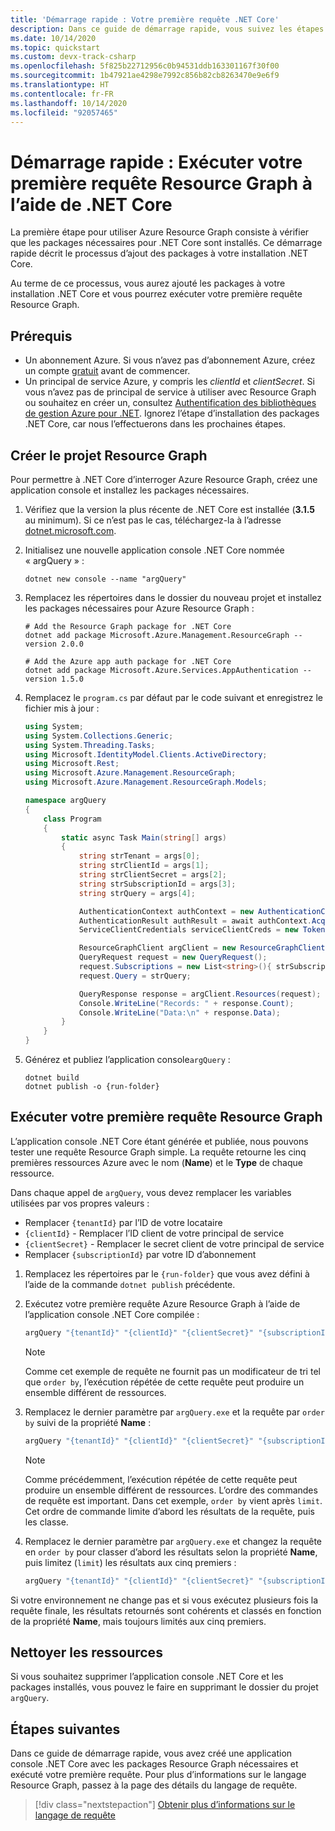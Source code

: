 ```yaml
---
title: 'Démarrage rapide : Votre première requête .NET Core'
description: Dans ce guide de démarrage rapide, vous suivez les étapes pour activer les packages NuGet Resource Graph pour .NET Core et vous exécutez votre première requête.
ms.date: 10/14/2020
ms.topic: quickstart
ms.custom: devx-track-csharp
ms.openlocfilehash: 5f825b22712956c0b94531ddb163301167f30f00
ms.sourcegitcommit: 1b47921ae4298e7992c856b82cb8263470e9e6f9
ms.translationtype: HT
ms.contentlocale: fr-FR
ms.lasthandoff: 10/14/2020
ms.locfileid: "92057465"
---
```

# <a name="quickstart-run-your-first-resource-graph-query-using-net-core"></a>Démarrage rapide : Exécuter votre première requête Resource Graph à l’aide de .NET Core

La première étape pour utiliser Azure Resource Graph consiste à vérifier que les packages nécessaires pour .NET Core sont installés. Ce démarrage rapide décrit le processus d’ajout des packages à votre installation .NET Core.

Au terme de ce processus, vous aurez ajouté les packages à votre installation .NET Core et vous pourrez exécuter votre première requête Resource Graph.

## <a name="prerequisites"></a>Prérequis

- Un abonnement Azure. Si vous n’avez pas d’abonnement Azure, créez un compte [gratuit](https://azure.microsoft.com/free/) avant de commencer.
- Un principal de service Azure, y compris les _clientId_ et _clientSecret_. Si vous n’avez pas de principal de service à utiliser avec Resource Graph ou souhaitez en créer un, consultez [Authentification des bibliothèques de gestion Azure pour .NET](/dotnet/azure/sdk/authentication#mgmt-auth).
  Ignorez l’étape d’installation des packages .NET Core, car nous l’effectuerons dans les prochaines étapes.

## <a name="create-the-resource-graph-project"></a>Créer le projet Resource Graph

Pour permettre à .NET Core d’interroger Azure Resource Graph, créez une application console et installez les packages nécessaires.

1. Vérifiez que la version la plus récente de .NET Core est installée (**3.1.5** au minimum). Si ce n’est pas le cas, téléchargez-la à l’adresse [dotnet.microsoft.com](https://dotnet.microsoft.com/download/dotnet-core).

1. Initialisez une nouvelle application console .NET Core nommée « argQuery » :

   ```dotnetcli
   dotnet new console --name "argQuery"
   ```

1. Remplacez les répertoires dans le dossier du nouveau projet et installez les packages nécessaires pour Azure Resource Graph :

   ```dotnetcli
   # Add the Resource Graph package for .NET Core
   dotnet add package Microsoft.Azure.Management.ResourceGraph --version 2.0.0

   # Add the Azure app auth package for .NET Core
   dotnet add package Microsoft.Azure.Services.AppAuthentication --version 1.5.0
   ```

1. Remplacez le `program.cs` par défaut par le code suivant et enregistrez le fichier mis à jour :

   ```csharp
   using System;
   using System.Collections.Generic;
   using System.Threading.Tasks;
   using Microsoft.IdentityModel.Clients.ActiveDirectory;
   using Microsoft.Rest;
   using Microsoft.Azure.Management.ResourceGraph;
   using Microsoft.Azure.Management.ResourceGraph.Models;

   namespace argQuery
   {
       class Program
       {
           static async Task Main(string[] args)
           {
               string strTenant = args[0];
               string strClientId = args[1];
               string strClientSecret = args[2];
               string strSubscriptionId = args[3];
               string strQuery = args[4];

               AuthenticationContext authContext = new AuthenticationContext("https://login.microsoftonline.com/" + strTenant);
               AuthenticationResult authResult = await authContext.AcquireTokenAsync("https://management.core.windows.net", new ClientCredential(strClientId, strClientSecret));
               ServiceClientCredentials serviceClientCreds = new TokenCredentials(authResult.AccessToken);

               ResourceGraphClient argClient = new ResourceGraphClient(serviceClientCreds);
               QueryRequest request = new QueryRequest();
               request.Subscriptions = new List<string>(){ strSubscriptionId };
               request.Query = strQuery;

               QueryResponse response = argClient.Resources(request);
               Console.WriteLine("Records: " + response.Count);
               Console.WriteLine("Data:\n" + response.Data);
           }
       }
   }
   ```

1. Générez et publiez l’application console`argQuery` :

   ```dotnetcli
   dotnet build
   dotnet publish -o {run-folder}
   ```

## <a name="run-your-first-resource-graph-query"></a>Exécuter votre première requête Resource Graph

L’application console .NET Core étant générée et publiée, nous pouvons tester une requête Resource Graph simple. La requête retourne les cinq premières ressources Azure avec le nom (**Name**) et le **Type** de chaque ressource.

Dans chaque appel de `argQuery`, vous devez remplacer les variables utilisées par vos propres valeurs :

- Remplacer `{tenantId}` par l’ID de votre locataire
- `{clientId}` - Remplacer l’ID client de votre principal de service
- `{clientSecret}` - Remplacer le secret client de votre principal de service
- Remplacer `{subscriptionId}` par votre ID d’abonnement

1. Remplacez les répertoires par le `{run-folder}` que vous avez défini à l’aide de la commande `dotnet publish` précédente.

1. Exécutez votre première requête Azure Resource Graph à l’aide de l’application console .NET Core compilée :

   ```bash
   argQuery "{tenantId}" "{clientId}" "{clientSecret}" "{subscriptionId}" "Resources | project name, type | limit 5"
   ```

   > [!NOTE]
   > Comme cet exemple de requête ne fournit pas un modificateur de tri tel que `order by`, l’exécution répétée de cette requête peut produire un ensemble différent de ressources.

1. Remplacez le dernier paramètre par `argQuery.exe` et la requête par `order by` suivi de la propriété **Name** :

   ```bash
   argQuery "{tenantId}" "{clientId}" "{clientSecret}" "{subscriptionId}" "Resources | project name, type | limit 5 | order by name asc"
   ```

   > [!NOTE]
   > Comme précédemment, l’exécution répétée de cette requête peut produire un ensemble différent de ressources. L’ordre des commandes de requête est important. Dans cet exemple, `order by` vient après `limit`. Cet ordre de commande limite d’abord les résultats de la requête, puis les classe.

1. Remplacez le dernier paramètre par `argQuery.exe` et changez la requête en `order by` pour classer d’abord les résultats selon la propriété **Name**, puis limitez (`limit`) les résultats aux cinq premiers :

   ```bash
   argQuery "{tenantId}" "{clientId}" "{clientSecret}" "{subscriptionId}" "Resources | project name, type | order by name asc | limit 5"
   ```

Si votre environnement ne change pas et si vous exécutez plusieurs fois la requête finale, les résultats retournés sont cohérents et classés en fonction de la propriété **Name**, mais toujours limités aux cinq premiers.

## <a name="clean-up-resources"></a>Nettoyer les ressources

Si vous souhaitez supprimer l’application console .NET Core et les packages installés, vous pouvez le faire en supprimant le dossier du projet `argQuery`.

## <a name="next-steps"></a>Étapes suivantes

Dans ce guide de démarrage rapide, vous avez créé une application console .NET Core avec les packages Resource Graph nécessaires et exécuté votre première requête. Pour plus d’informations sur le langage Resource Graph, passez à la page des détails du langage de requête.

> [!div class="nextstepaction"]
> [Obtenir plus d’informations sur le langage de requête](./concepts/query-language.md)